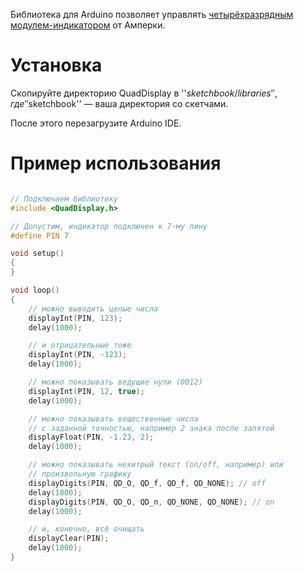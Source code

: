 Библиотека для Arduino позволяет управлять [четырёхразрядным модулем-индикатором](http://amperka.ru/product/troyka-quad-display)
от Амперки.

Установка
=========

Скопируйте директорию QuadDisplay в ''$sketchbook/libraries'', где ''$sketchbook'' — ваша директория со скетчами.

После этого перезагрузите Arduino IDE.

Пример использования
====================

```cpp

// Подключаем библиотеку
#include <QuadDisplay.h>

// Допустим, индикатор подключен к 7-му пину
#define PIN 7

void setup()
{
}

void loop()
{
    // можно выводить целые числа
    displayInt(PIN, 123);
    delay(1000);

    // и отрицательные тоже
    displayInt(PIN, -123);
    delay(1000);

    // можно показывать ведущие нули (0012)
    displayInt(PIN, 12, true);
    delay(1000);

    // можно показывать вещественные числа
    // с заданной точностью, например 2 знака после запятой
    displayFloat(PIN, -1.23, 2);
    delay(1000);

    // можно показывать нехитрый текст (on/off, например) или
    // произвольную графику
    displayDigits(PIN, QD_O, QD_f, QD_f, QD_NONE); // off
    delay(1000);
    displayDigits(PIN, QD_O, QD_n, QD_NONE, QD_NONE); // on
    delay(1000);

    // и, конечно, всё очищать
    displayClear(PIN);
    delay(1000);
}
```

